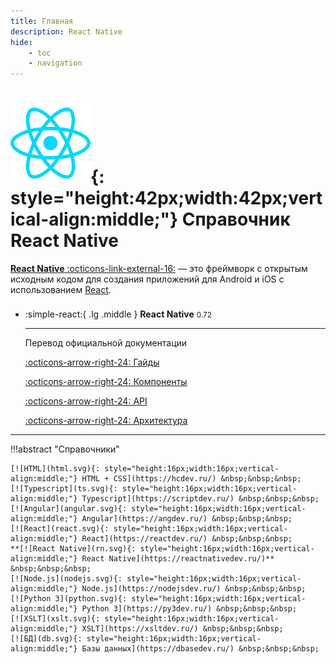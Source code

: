 ```yaml
---
title: Главная
description: React Native
hide:
    - toc
    - navigation
---
```


# ![React](react.svg){: style="height:42px;width:42px;vertical-align:middle;"} Справочник React Native

[**React Native** :octicons-link-external-16:](https://reactnative.dev/) — это фреймворк с открытым исходным кодом для создания приложений для Android и iOS с использованием [React](https://reactdev.ru/).

<div class="grid cards" style="margin-top: 1.6em" markdown>

-   :simple-react:{ .lg .middle } **React Native** <small>0.72</small>

    ***

    Перевод официальной документации

    [:octicons-arrow-right-24: Гайды](guides/introduction.md)

    [:octicons-arrow-right-24: Компоненты](components/components-and-apis.md)

    [:octicons-arrow-right-24: API](api/accessibilityinfo.md)

    [:octicons-arrow-right-24: Архитектура](architecture/architecture-overview.md)

</div>

---

!!!abstract "Справочники"

    [![HTML](html.svg){: style="height:16px;width:16px;vertical-align:middle;"} HTML + CSS](https://hcdev.ru/) &nbsp;&nbsp;&nbsp;
    [![Typescript](ts.svg){: style="height:16px;width:16px;vertical-align:middle;"} Typescript](https://scriptdev.ru/) &nbsp;&nbsp;&nbsp;
    [![Angular](angular.svg){: style="height:16px;width:16px;vertical-align:middle;"} Angular](https://angdev.ru/) &nbsp;&nbsp;&nbsp;
    [![React](react.svg){: style="height:16px;width:16px;vertical-align:middle;"} React](https://reactdev.ru/) &nbsp;&nbsp;&nbsp;
    **[![React Native](rn.svg){: style="height:16px;width:16px;vertical-align:middle;"} React Native](https://reactnativedev.ru/)** &nbsp;&nbsp;&nbsp;
    [![Node.js](nodejs.svg){: style="height:16px;width:16px;vertical-align:middle;"} Node.js](https://nodejsdev.ru/) &nbsp;&nbsp;&nbsp;
    [![Python 3](python.svg){: style="height:16px;width:16px;vertical-align:middle;"} Python 3](https://py3dev.ru/) &nbsp;&nbsp;&nbsp;
    [![XSLT](xslt.svg){: style="height:16px;width:16px;vertical-align:middle;"} XSLT](https://xsltdev.ru/) &nbsp;&nbsp;&nbsp;
    [![БД](db.svg){: style="height:16px;width:16px;vertical-align:middle;"} Базы данных](https://dbasedev.ru/) &nbsp;&nbsp;&nbsp;
